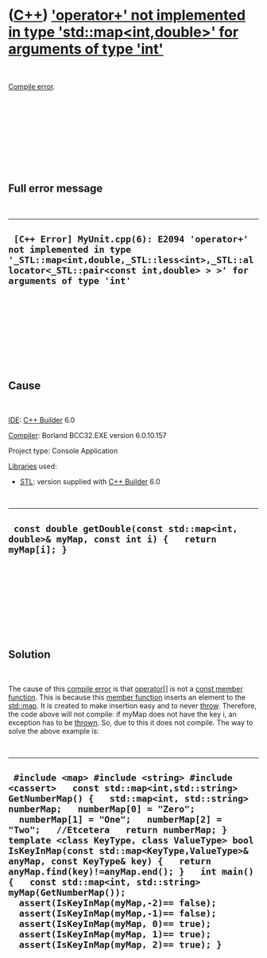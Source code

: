 
 

 

 

 

 

([C++](Cpp.md)) ['operator+' not implemented in type 'std::map&lt;int,double&gt;' for arguments of type 'int'](CppCompileErrorOperatorPlusNotImplementedInTypeMapIntDoubleForArgumentsOfTypeInt.md)
=====================================================================================================================================================================================================

 

[Compile error](CppCompileError.md).

 

 

 

 

 

Full error message
------------------

 

  ---------------------------------------------------------------------------------------------------------------------------------------------------------------------------------------------
  ` [C++ Error] MyUnit.cpp(6): E2094 'operator+' not implemented in type '_STL::map<int,double,_STL::less<int>,_STL::allocator<_STL::pair<const int,double> > >' for arguments of type 'int'`
  ---------------------------------------------------------------------------------------------------------------------------------------------------------------------------------------------

 

 

 

 

 

Cause
-----

 

[IDE](CppIde.md): [C++ Builder](CppBuilder.md) 6.0

[Compiler](CppCompiler.md): Borland BCC32.EXE version 6.0.10.157

Project type: Console Application

[Libraries](CppLibrary.md) used:

-   [STL](CppStl.md): version supplied with [C++
    Builder](CppBuilder.md) 6.0

 

  ---------------------------------------------------------------------------------------------------
  ` const double getDouble(const std::map<int, double>& myMap, const int i) {   return myMap[i]; }`
  ---------------------------------------------------------------------------------------------------

 

 

 

 

 

Solution
--------

 

The cause of this [compile error](CppCompileError.md) is that
[operator\[\]](CppOperatorIndex.md) is not a [const member
function](CppConstMemberFunction.md). This is because this [member
function](CppMemberFunction.md) inserts an element to the
[std::map](CppStdMap.md). It is created to make insertion easy and to
never [throw](CppThrow.md). Therefore, the code above will not compile:
if myMap does not have the key i, an exception has to be
[thrown](CppThrow.md). So, due to this it does not compile. The way to
solve the above example is:

 

  -----------------------------------------------------------------------------------------------------------------------------------------------------------------------------------------------------------------------------------------------------------------------------------------------------------------------------------------------------------------------------------------------------------------------------------------------------------------------------------------------------------------------------------------------------------------------------------------------------------------------------------------------------------------------------------------------------------------------
  ` #include <map> #include <string> #include <cassert>   const std::map<int,std::string> GetNumberMap() {   std::map<int, std::string> numberMap;   numberMap[0] = "Zero";   numberMap[1] = "One";   numberMap[2] = "Two";   //Etcetera   return numberMap; }   template <class KeyType, class ValueType> bool IsKeyInMap(const std::map<KeyType,ValueType>& anyMap, const KeyType& key) {   return anyMap.find(key)!=anyMap.end(); }   int main() {   const std::map<int, std::string> myMap(GetNumberMap());   assert(IsKeyInMap(myMap,-2)== false);   assert(IsKeyInMap(myMap,-1)== false);   assert(IsKeyInMap(myMap, 0)== true);   assert(IsKeyInMap(myMap, 1)== true);   assert(IsKeyInMap(myMap, 2)== true); }`
  -----------------------------------------------------------------------------------------------------------------------------------------------------------------------------------------------------------------------------------------------------------------------------------------------------------------------------------------------------------------------------------------------------------------------------------------------------------------------------------------------------------------------------------------------------------------------------------------------------------------------------------------------------------------------------------------------------------------------

 

 

 

 

 

 

